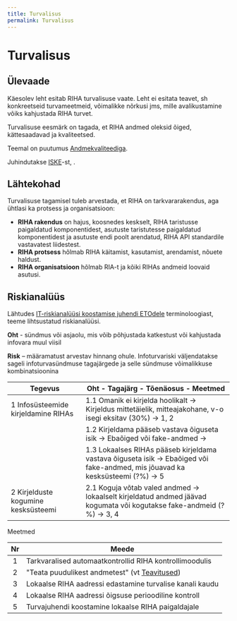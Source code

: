 ```yaml
---
title: Turvalisus
permalink: Turvalisus
---
```


# Turvalisus

## Ülevaade 

Käesolev leht esitab RIHA turvalisuse vaate. Leht ei esitata teavet, sh konkreetseid turvameetmeid, võimalikke nõrkusi jms, mille avalikustamine võiks kahjustada RIHA turvet.

Turvalisuse eesmärk on tagada, et RIHA andmed oleksid õiged, kättesaadavad ja kvaliteetsed. 

Teemal on puutumus [Andmekvaliteediga](Andmekvaliteet).

Juhindutakse [ISKE](https://www.ria.ee/ee/iske.html)-st, .

## Lähtekohad

Turvalisuse tagamisel tuleb arvestada, et RIHA on tarkvararakendus, aga ühtlasi ka protsess ja organisatsioon:
- __RIHA rakendus__ on hajus, koosnedes keskselt, RIHA taristusse paigaldatud komponentidest, asutuste taristutesse paigaldatud komponentidest ja asutuste endi poolt arendatud, RIHA API standardile vastavatest liidestest.
- __RIHA protsess__ hõlmab RIHA käitamist, kasutamist, arendamist, nõuete haldust.
- __RIHA organisatsioon__ hõlmab RIA-t ja kõiki RIHAs andmeid loovaid asutusi.

## Riskianalüüs

Lähtudes [IT-riskianalüüsi koostamise juhendi ETOdele](https://www.ria.ee/ee/kii-alusdokumendid.html) terminoloogiast, teeme lihtsustatud riskianalüüsi.

__Oht__ - sündmus või asjaolu, mis võib põhjustada katkestust või kahjustada infovara muul viisil

__Risk__ – määramatust arvestav hinnang ohule. Infoturvariski väljendatakse sageli infoturvasündmuse tagajärgede ja selle sündmuse võimalikkuse kombinatsioonina

| Tegevus  | Oht - Tagajärg - Tõenäosus - Meetmed |
|-----------|------------------------------------|
| 1 Infosüsteemide kirjeldamine RIHAs | 1.1 Omanik ei kirjelda hoolikalt → Kirjeldus mittetäielik, mitteajakohane, v-o isegi eksitav (30%) → 1, 2 |
|          | 1.2 Kirjeldama pääseb vastava õiguseta isik → Ebaõiged või fake-andmed →   |
|          | 1.3 Lokaalses RIHAs pääseb kirjeldama vastava õiguseta isik → Ebaõiged või fake-andmed, mis jõuavad ka kesksüsteemi (?%) → 5 |
| 2 Kirjelduste kogumine kesksüsteemi | 2.1 Koguja võtab valed andmed → lokaalselt kirjeldatud andmed jäävad kogumata või kogutakse fake-andmeid (?%) →  3, 4 |

Meetmed

| Nr     |   Meede                                     |
|:------:|--------------------------------------|
| 1 | Tarkvaralised automaatkontrollid RIHA kontrollimoodulis |
| 2 | "Teata puudulikest andmetest" (vt [Teavitused](Teavitused)) |
| 3 | Lokaalse RIHA aadressi edastamine turvalise kanali kaudu |
| 4 | Lokaalse RIHA aadressi õigsuse perioodiline kontroll |
| 5 | Turvajuhendi koostamine lokaalse RIHA paigaldajale |



